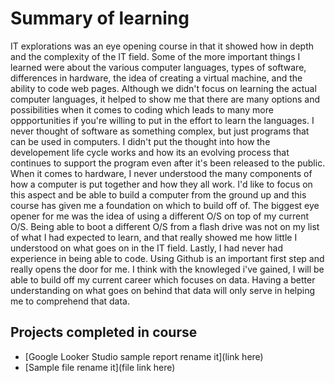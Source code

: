 # Summary of learning

IT explorations was an eye opening course in that it showed how in depth and the complexity of the IT field.  Some of the more important things I learned were about the various computer languages, types of software, differences in hardware, the idea of creating a virtual machine, and the ability to code web pages.  Although we didn't focus on learning the actual computer languages, it helped to show me that there are many options and possibilities when it comes to coding which leads to many more oppportunities if you're willing to put in the effort to learn the languages.  I never thought of software as something complex, but just programs that can be used in computers. I didn't put the thought into how the developement life cycle works and how its an evolving process that continues to support the program even after it's been released to the public.  When it comes to hardware, I never understood the many components of how a computer is put together and how they all work.  I'd like to focus on this aspect and be able to build a computer from the ground up and this course has given me a foundation on which to build off of.  The biggest eye opener for me was the idea of using a different O/S on top of my current O/S.  Being able to boot a different O/S from a flash drive was not on my list of what I had expected to learn, and that really showed me how little I understood on what goes on in the IT field.  Lastly, I had never had experience in being able to code.  Using Github is an important first step and really opens the door for me.  I think with the knowleged i've gained, I will be able to build off my current career which focuses on data.  Having a better understanding on what goes on behind that data will only serve in helping me to comprehend that data.

## Projects completed in course

- [Google Looker Studio sample report rename it](link here)
- [Sample file rename it](file link here)
